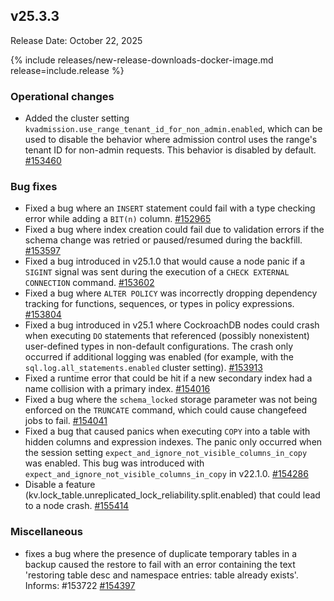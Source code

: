 ## v25.3.3

Release Date: October 22, 2025

{% include releases/new-release-downloads-docker-image.md release=include.release %}

<h3 id="v25-3-3-operational-changes">Operational changes</h3>

- Added the cluster setting `kvadmission.use_range_tenant_id_for_non_admin.enabled`, which can be used to disable the behavior where admission control uses the range's tenant ID for non-admin requests. This behavior is disabled by default. [#153460][#153460]

<h3 id="v25-3-3-bug-fixes">Bug fixes</h3>

- Fixed a bug where an `INSERT` statement could fail with a type checking error while adding a `BIT(n)` column. [#152965][#152965]
- Fixed a bug where index creation could fail due to validation errors if the schema change was retried or paused/resumed during the backfill. [#153597][#153597]
- Fixed a bug introduced in v25.1.0 that would
  cause a node panic if a `SIGINT` signal was sent during the execution of
  a `CHECK EXTERNAL CONNECTION` command. [#153602][#153602]
- Fixed a bug where `ALTER POLICY` was incorrectly dropping dependency tracking for functions, sequences, or types in policy expressions. [#153804][#153804]
- Fixed a bug introduced in v25.1 where CockroachDB nodes could crash when executing `DO` statements that referenced (possibly nonexistent) user-defined types in non-default configurations. The crash only occurred if additional logging was enabled (for example, with the `sql.log.all_statements.enabled` cluster setting). [#153913][#153913]
- Fixed a runtime error that could be hit if a new secondary index had a name collision with a primary index. [#154016][#154016]
- Fixed a bug where the `schema_locked` storage parameter was not being enforced on the `TRUNCATE` command, which could cause changefeed jobs to fail. [#154041][#154041]
- Fixed a bug that caused panics when executing `COPY` into a table with hidden columns and expression indexes. The panic only occurred when the session setting `expect_and_ignore_not_visible_columns_in_copy` was enabled. This bug was introduced with `expect_and_ignore_not_visible_columns_in_copy` in v22.1.0. [#154286][#154286]
- Disable a feature
  (kv.lock_table.unreplicated_lock_reliability.split.enabled) that could
  lead to a node crash. [#155414][#155414]

<h3 id="v25-3-3-miscellaneous">Miscellaneous</h3>

- fixes a bug where the presence of duplicate temporary
  tables in a backup caused the restore to fail with an error containing
  the text 'restoring table desc and namespace
  entries: table already exists'.
  Informs: #153722 [#154397][#154397]


[#154016]: https://github.com/cockroachdb/cockroach/pull/154016
[#154041]: https://github.com/cockroachdb/cockroach/pull/154041
[#154286]: https://github.com/cockroachdb/cockroach/pull/154286
[#153460]: https://github.com/cockroachdb/cockroach/pull/153460
[#153913]: https://github.com/cockroachdb/cockroach/pull/153913
[#153602]: https://github.com/cockroachdb/cockroach/pull/153602
[#153804]: https://github.com/cockroachdb/cockroach/pull/153804
[#155414]: https://github.com/cockroachdb/cockroach/pull/155414
[#154397]: https://github.com/cockroachdb/cockroach/pull/154397
[#152965]: https://github.com/cockroachdb/cockroach/pull/152965
[#153597]: https://github.com/cockroachdb/cockroach/pull/153597
